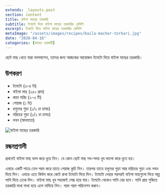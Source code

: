 ```yaml
---
extends: _layouts.post
section: content
title: বাইলা মাছের তরকারি
subtitle: টমেটো দিয়ে বাইলা মাছের তরকারির রেসিপি
excerpt: টমেটো দিয়ে বাইলা মাছের তরকারির রেসিপি
metaImage: "/assets/images/recipes/baila-macher-torkari.jpg"
date: "2020-04-16"
categories: [মাছের তরকারী]
---
```


ছোট মাছ খেতে যারা ভালবাসেন, তাদের জন্য আজকের আয়োজন টমেটো দিয়ে বাইলা মাছের তরকারি।

## উপকরণ

- টমেটো (৩-৪ টা)
- বাইলা মাছ (২৫০ গ্রাম)
- কাচা মরিচ (২-৩ টি)
- পেয়াজ (১ টা)
- হলুদের গুড়া (১/২ চা চামচ)
- মরিচের গুড়া (১/২ চা চামচ)
- লবন (স্বাদমতো)

![বাইলা মাছের তরকারি](/assets/images/recipes/baila-macher-torkari.jpg)

## রন্ধনপ্রণালী

প্রথমেই বাইলা মাছ ভাল করে ধুয়ে নিন। যে কোন ছোট মাছ সব-সময় খুব ভালো করে ধুতে হয়।

এবারে একটি পাত্রে তেল গরম করে তাতে পেয়াজ কুচি নিন। তারপর তাতে হলুদের গুড়া আর মরিচের গুড়া এবং লবন
দিয়ে দিন। এবারে এতে কিউব করে কেটে রাখা টমেটো দিয়ে দিন। টমেটো দেয়ার পরপরই বাইলা মাছগুলো দিয়ে অল্প
পানি দিয়ে ঢেকে দিন। বাইলা মাছ খুব সহজেই সেদ্ধ হয়ে যায়। টমেটো থেকেও পানি বের হবে। পানি প্রায় শুকিয়ে তরকারি
মাখা মাখা হয়ে এলে নামিয়ে নিন। গরম গরম পরিবেশন করুন।
